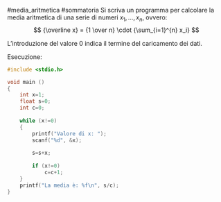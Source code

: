 #media_aritmetica  #sommatoria 
Si scriva un programma per calcolare la media aritmetica di una serie di numeri $x_1,...,x_n$, ovvero:
$$
  {\overline x} = {1 \over n} \cdot {\sum_{i=1}^{n} x_i}
$$

L’introduzione del valore $0$ indica il termine del caricamento dei dati.

Esecuzione:
```c
#include <stdio.h>

void main ()
{
    int x=1;
    float s=0;
    int c=0;
    
    while (x!=0)
    {
        printf("Valore di x: ");
        scanf("%d", &x);
        
        s=s+x;
        
        if (x!=0)
            c=c+1;
    }
    printf("La media è: %f\n", s/c);
}
```
